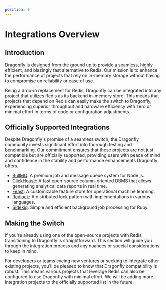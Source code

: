 ```yaml
---
position: 0
---
```


# Integrations Overview

## Introduction

Dragonfly is designed from the ground up to provide a seamless, highly efficient, and blazingly fast alternative to Redis.
Our mission is to enhance the performance of projects that rely on in-memory storage without having to compromise on reliability or ease of use.

Being a drop-in replacement for Redis, Dragonfly can be integrated into any project that utilizes Redis as its backend in-memory store.
This means that projects that depend on Redis can easily make the switch to Dragonfly, experiencing superior throughput and hardware efficiency
with zero or minimal effort in terms of code or configuration adjustments.

## Officially Supported Integrations

Despite Dragonfly's promise of a seamless switch, the Dragonfly community invests significant effort into thorough testing and benchmarking.
Our commitment ensures that these projects are not just compatible but are officially supported,
providing users with peace of mind and confidence in the stability and performance enhancements Dragonfly offers.

- [BullMQ](./bullmq.md): A premium job and message queue system for Node.js.
- [ClickHouse](./clickhouse.md): A fast open-source column-oriented DBMS that allows generating analytical data reports in real time.
- [Feast](./feast.md): A customizable feature store for operational machine learning.
- [Redlock](./redlock.md): A distributed lock pattern with implementations in various languages.
- [Sidekiq](./sidekiq.md): Simple and efficient background job processing for Ruby.

## Making the Switch

If you're already using one of the open-source projects with Redis, transitioning to Dragonfly is straightforward.
This section will guide you through the integration process and any nuances or special considerations to keep in mind.

For developers or teams eyeing new ventures or seeking to integrate other existing projects, you'll be pleased to know that Dragonfly compatibility is robust.
This means various projects that leverage Redis can also be configured to use Dragonfly with minimal effort.
We will be adding more integration projects to the officially supported list in the future.
